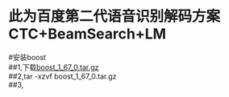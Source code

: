 此为百度第二代语音识别解码方案 CTC+BeamSearch+LM
===============================================

#安装boost<br>
##1,下载[boost_1_67_0.tar.gz](https://dl.bintray.com/boostorg/release/1.67.0/source/boost_1_67_0.tar.gz)<br>
##2,tar -xzvf boost_1_67_0.tar.gz<br>
##3,
